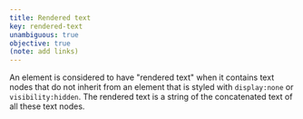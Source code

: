 ```yaml
---
title: Rendered text
key: rendered-text
unambiguous: true
objective: true
(note: add links)
---
```


An element is considered to have "rendered text" when it contains text nodes that do not inherit from an element that is styled with `display:none` or `visibility:hidden`. The rendered text is a string of the concatenated text of all these text nodes.
